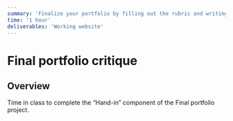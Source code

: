 ```yaml
---
summary: 'Finalize your portfolio by filling out the rubric and writing a rationale for yourself.'
time: '1 hour'
deliverables: 'Working website'
---
```


# Final portfolio critique

## Overview

Time in class to complete the “Hand-in” component of the Final portfolio project.
